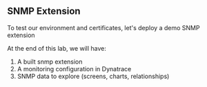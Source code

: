 ## SNMP Extension

To test our environment and certificates, let's deploy a demo SNMP extension

At the end of this lab, we will have:

1. A built snmp extension
2. A monitoring configuration in Dynatrace
3. SNMP data to explore (screens, charts, relationships)
